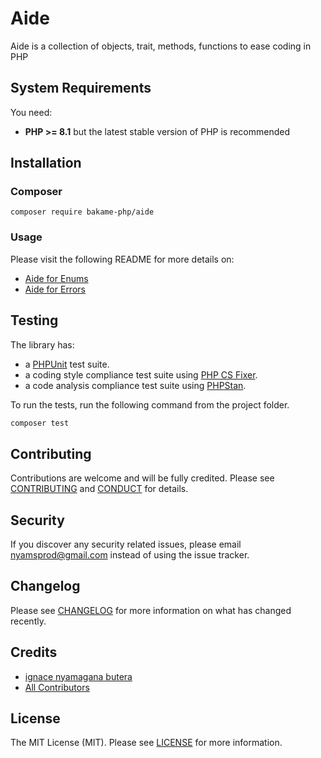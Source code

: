 # Aide

Aide is a collection of objects, trait, methods, functions to ease
coding in PHP

## System Requirements

You need:

- **PHP >= 8.1** but the latest stable version of PHP is recommended

## Installation

### Composer

~~~
composer require bakame-php/aide
~~~

### Usage

Please visit the following README for more details on:

- [Aide for Enums](https://github.com/bakame-php/aide-enum)
- [Aide for Errors](https://github.com/bakame-php/aide-error)

## Testing

The library has:

- a [PHPUnit](https://phpunit.de) test suite.
- a coding style compliance test suite using [PHP CS Fixer](https://cs.symfony.com/).
- a code analysis compliance test suite using [PHPStan](https://github.com/phpstan/phpstan).

To run the tests, run the following command from the project folder.

```bash
composer test
```

## Contributing

Contributions are welcome and will be fully credited. Please see [CONTRIBUTING](.github/CONTRIBUTING.md) and [CONDUCT](.github/CODE_OF_CONDUCT.md) for details.

## Security

If you discover any security related issues, please email nyamsprod@gmail.com instead of using the issue tracker.

## Changelog

Please see [CHANGELOG](CHANGELOG.md) for more information on what has changed recently.

## Credits

- [ignace nyamagana butera](https://github.com/nyamsprod)
- [All Contributors](https://github.com/bakame-php/aide/graphs/contributors)

## License

The MIT License (MIT). Please see [LICENSE](LICENSE) for more information.
